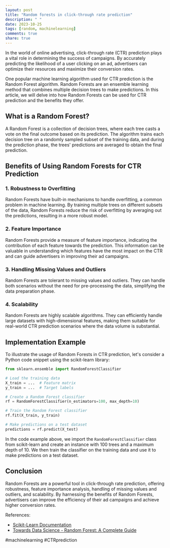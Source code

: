 ```yaml
---
layout: post
title: "Random forests in click-through rate prediction"
description: " "
date: 2023-10-25
tags: [random, machinelearning]
comments: true
share: true
---
```


In the world of online advertising, click-through rate (CTR) prediction plays a vital role in determining the success of campaigns. By accurately predicting the likelihood of a user clicking on an ad, advertisers can optimize their resources and maximize their conversion rates.

One popular machine learning algorithm used for CTR prediction is the Random Forest algorithm. Random Forests are an ensemble learning method that combines multiple decision trees to make predictions. In this article, we will delve into how Random Forests can be used for CTR prediction and the benefits they offer.

## What is a Random Forest?

A Random Forest is a collection of decision trees, where each tree casts a vote on the final outcome based on its prediction. The algorithm trains each decision tree on a randomly sampled subset of the training data, and during the prediction phase, the trees' predictions are averaged to obtain the final prediction.

## Benefits of Using Random Forests for CTR Prediction

### 1. Robustness to Overfitting

Random Forests have built-in mechanisms to handle overfitting, a common problem in machine learning. By training multiple trees on different subsets of the data, Random Forests reduce the risk of overfitting by averaging out the predictions, resulting in a more robust model.

### 2. Feature Importance

Random Forests provide a measure of feature importance, indicating the contribution of each feature towards the prediction. This information can be valuable in understanding which features have the most impact on the CTR and can guide advertisers in improving their ad campaigns.

### 3. Handling Missing Values and Outliers

Random Forests are tolerant to missing values and outliers. They can handle both scenarios without the need for pre-processing the data, simplifying the data preparation phase.

### 4. Scalability

Random Forests are highly scalable algorithms. They can efficiently handle large datasets with high-dimensional features, making them suitable for real-world CTR prediction scenarios where the data volume is substantial.

## Implementation Example

To illustrate the usage of Random Forests in CTR prediction, let's consider a Python code snippet using the scikit-learn library:

```python
from sklearn.ensemble import RandomForestClassifier

# Load the training data
X_train = ...  # Feature matrix
y_train = ...  # Target labels

# Create a Random Forest classifier
rf = RandomForestClassifier(n_estimators=100, max_depth=10)

# Train the Random Forest classifier
rf.fit(X_train, y_train)

# Make predictions on a test dataset
predictions = rf.predict(X_test)
```

In the code example above, we import the `RandomForestClassifier` class from scikit-learn and create an instance with 100 trees and a maximum depth of 10. We then train the classifier on the training data and use it to make predictions on a test dataset.

## Conclusion

Random Forests are a powerful tool in click-through rate prediction, offering robustness, feature importance analysis, handling of missing values and outliers, and scalability. By harnessing the benefits of Random Forests, advertisers can improve the efficiency of their ad campaigns and achieve higher conversion rates.

References:
- [Scikit-Learn Documentation](https://scikit-learn.org/stable/modules/ensemble.html#random-forests)
- [Towards Data Science - Random Forest: A Complete Guide](https://towardsdatascience.com/random-forest-and-its-implementation-71824ced454f)

#machinelearning #CTRprediction